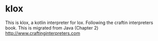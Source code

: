 # klox
This is klox, a kotlin interpreter for lox. Following the craftin interpreters book. This is migrated from Java (Chapter 2) http://www.craftinginterpreters.com
